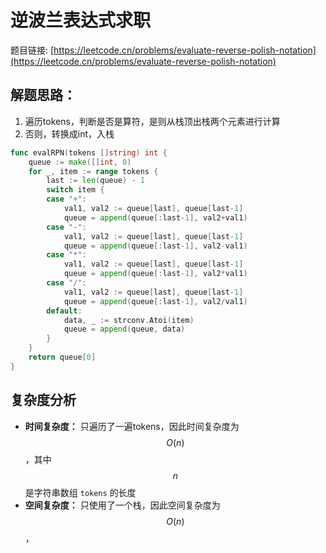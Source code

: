# 逆波兰表达式求职

题目链接: [https://leetcode.cn/problems/evaluate-reverse-polish-notation](https://leetcode.cn/problems/evaluate-reverse-polish-notation)

## 解题思路：

1. 遍历tokens，判断是否是算符，是则从栈顶出栈两个元素进行计算
2. 否则，转换成int，入栈


```go
func evalRPN(tokens []string) int {
	queue := make([]int, 0)
	for _, item := range tokens {
		last := len(queue) - 1
		switch item {
		case "+":
			val1, val2 := queue[last], queue[last-1]
			queue = append(queue[:last-1], val2+val1)
		case "-":
			val1, val2 := queue[last], queue[last-1]
			queue = append(queue[:last-1], val2-val1)
		case "*":
			val1, val2 := queue[last], queue[last-1]
			queue = append(queue[:last-1], val2*val1)
		case "/":
			val1, val2 := queue[last], queue[last-1]
			queue = append(queue[:last-1], val2/val1)
		default:
			data, _ := strconv.Atoi(item)
			queue = append(queue, data)
		}
	}
	return queue[0]
}
```

## 复杂度分析

- **时间复杂度：** 只遍历了一遍tokens，因此时间复杂度为 $$O(n)$$，其中 $$n$$ 是字符串数组 `tokens` 的长度
- **空间复杂度：** 只使用了一个栈，因此空间复杂度为 $$O(n)$$，
